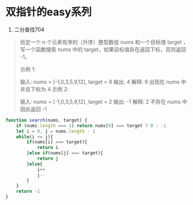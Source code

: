 # 双指针的easy系列

1. 二分查找704

> 给定一个 n 个元素有序的（升序）整型数组 nums 和一个目标值 target  ，写一个函数搜索 nums 中的 target，如果目标值存在返回下标，否则返回 -1。
>
>
> 示例 1:
>
> 输入: nums = [-1,0,3,5,9,12], target = 9
> 输出: 4
> 解释: 9 出现在 nums 中并且下标为 4
> 示例 2:
>
> 输入: nums = [-1,0,3,5,9,12], target = 2
> 输出: -1
> 解释: 2 不存在 nums 中因此返回 -1

```javascript
function search(nums, target) {
    if (nums.length === 1) return nums[0] === target ? 0 : -1
    let i = 0, j = nums.length - 1
    while(i <= j){
        if(nums[i] === target){
            return i
        }else if(nums[j] === target){
            return j
        }else{
            i++
            j--
        }
    }
    return -1 
}
```

